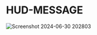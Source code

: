 # HUD-MESSAGE
 
![Screenshot 2024-06-30 202803](https://github.com/R3dRuSh123/HUD-MESSAGE/assets/168280586/9162e00b-2744-4f96-b527-d4728b08346e)
